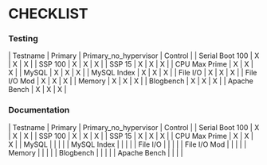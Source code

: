 # CHECKLIST #

### Testing ###
| Testname        | Primary | Primary_no_hypervisor | Control |
| Serial Boot 100 |    X    |          X            |    X    |
| SSP 100         |    X    |          X            |    X    |
| SSP 15          |    X    |          X            |    X    |
| CPU Max Prime   |    X    |          X            |    X    |
| MySQL           |    X    |          X            |    X    |
| MySQL Index     |    X    |          X            |    X    |
| File I/O        |    X    |          X            |    X    |
| File I/O Mod    |    X    |          X            |    X    |
| Memory          |    X    |          X            |    X    |
| Blogbench       |    X    |          X            |    X    |
| Apache Bench    |    X    |          X            |    X    |

### Documentation ###
| Testname        | Primary | Primary_no_hypervisor | Control |
| Serial Boot 100 |    X    |          X            |    X    |
| SSP 100         |    X    |          X            |    X    |
| SSP 15          |    X    |          X            |    X    |
| CPU Max Prime   |    X    |          X            |    X    |
| MySQL           |         |                       |         |
| MySQL Index     |         |                       |         |
| File I/O        |         |                       |         |
| File I/O Mod    |         |                       |         |
| Memory          |         |                       |         |
| Blogbench       |         |                       |         |
| Apache Bench    |         |                       |         |

